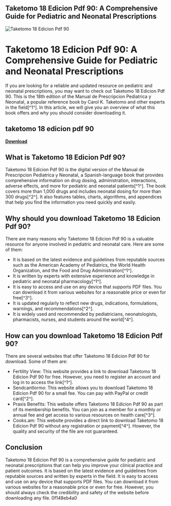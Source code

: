 ## Taketomo 18 Edicion Pdf 90: A Comprehensive Guide for Pediatric and Neonatal Prescriptions

 
![Taketomo 18 Edicion Pdf 90](https://encrypted-tbn1.gstatic.com/images?q=tbn:ANd9GcRT978Ro-TMVXuDviWAkfNNMGRdmP7xmE7dP6mCIVvyQFWk07djGrnitAs)

 
# Taketomo 18 Edicion Pdf 90: A Comprehensive Guide for Pediatric and Neonatal Prescriptions
 
If you are looking for a reliable and updated resource on pediatric and neonatal prescriptions, you may want to check out Taketomo 18 Edicion Pdf 90. This is the 18th edition of the Manual de Prescripcion Pediatrica y Neonatal, a popular reference book by Carol K. Taketomo and other experts in the field[^1^]. In this article, we will give you an overview of what this book offers and why you should consider downloading it.
 
## taketomo 18 edicion pdf 90


[**Download**](https://poitaihanew.blogspot.com/?l=2tLwFT)

 
## What is Taketomo 18 Edicion Pdf 90?
 
Taketomo 18 Edicion Pdf 90 is the digital version of the Manual de Prescripcion Pediatrica y Neonatal, a Spanish-language book that provides comprehensive information on drug dosing, administration, interactions, adverse effects, and more for pediatric and neonatal patients[^1^]. The book covers more than 1,000 drugs and includes neonatal dosing for more than 300 drugs[^2^]. It also features tables, charts, algorithms, and appendices that help you find the information you need quickly and easily.
 
## Why should you download Taketomo 18 Edicion Pdf 90?
 
There are many reasons why Taketomo 18 Edicion Pdf 90 is a valuable resource for anyone involved in pediatric and neonatal care. Here are some of them:
 
- It is based on the latest evidence and guidelines from reputable sources such as the American Academy of Pediatrics, the World Health Organization, and the Food and Drug Administration[^1^].
- It is written by experts with extensive experience and knowledge in pediatric and neonatal pharmacology[^1^].
- It is easy to access and use on any device that supports PDF files. You can download it from various websites for a reasonable price or even for free[^3^].
- It is updated regularly to reflect new drugs, indications, formulations, warnings, and recommendations[^2^].
- It is widely used and recommended by pediatricians, neonatologists, pharmacists, nurses, and students around the world[^4^].

## How can you download Taketomo 18 Edicion Pdf 90?
 
There are several websites that offer Taketomo 18 Edicion Pdf 90 for download. Some of them are:

- Fertility View: This website provides a link to download Taketomo 18 Edicion Pdf 90 for free. However, you need to register an account and log in to access the link[^1^].
- Sendcantlormo: This website allows you to download Taketomo 18 Edicion Pdf 90 for a small fee. You can pay with PayPal or credit card[^2^].
- Praxis Benefits: This website offers Taketomo 18 Edicion Pdf 90 as part of its membership benefits. You can join as a member for a monthly or annual fee and get access to various resources on health care[^3^].
- Cooks.am: This website provides a direct link to download Taketomo 18 Edicion Pdf 90 without any registration or payment[^4^]. However, the quality and security of the file are not guaranteed.

## Conclusion
 
Taketomo 18 Edicion Pdf 90 is a comprehensive guide for pediatric and neonatal prescriptions that can help you improve your clinical practice and patient outcomes. It is based on the latest evidence and guidelines from reputable sources and written by experts in the field. It is easy to access and use on any device that supports PDF files. You can download it from various websites for a reasonable price or even for free. However, you should always check the credibility and safety of the website before downloading any file.
 0f148eb4a0
